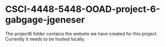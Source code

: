 # CSCI-4448-5448-OOAD-project-6-gabgage-jgeneser

The project6 folder contains the website we have created for this project. Currently it needs to be hosted locally.
